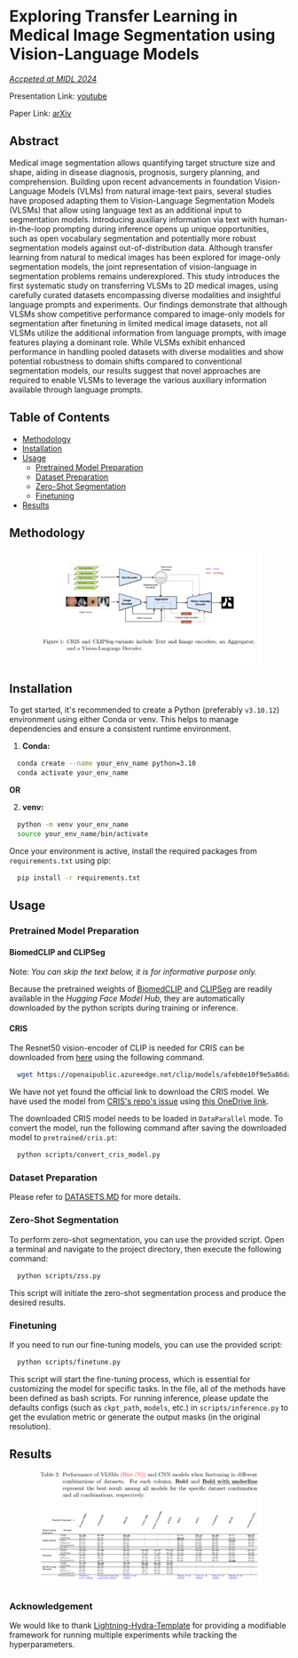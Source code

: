 # Exploring Transfer Learning in Medical Image Segmentation using Vision-Language Models

[*Accpeted at MIDL 2024*](https://openreview.net/forum?id=sN3sDKkGeN)

Presentation Link: [youtube](https://youtu.be/-mV53dZZs9o?t=21733)

Paper Link: [arXiv](https://arxiv.org/abs/2308.07706)

## Abstract

Medical image segmentation allows quantifying target structure size and shape, aiding in disease diagnosis, prognosis, surgery planning, and comprehension. Building upon recent advancements in foundation Vision-Language Models (VLMs) from natural image-text pairs, several studies have proposed adapting them to Vision-Language Segmentation Models (VLSMs) that allow using language text as an additional input to segmentation models. Introducing auxiliary information via text with human-in-the-loop prompting during inference opens up unique opportunities, such as open vocabulary segmentation and potentially more robust segmentation models against out-of-distribution data. Although transfer learning from natural to medical images has been explored for image-only segmentation models, the joint representation of vision-language in segmentation problems remains underexplored. This study introduces the first systematic study on transferring VLSMs to 2D medical images, using carefully curated datasets encompassing diverse modalities and insightful language prompts and experiments. Our findings demonstrate that although VLSMs show competitive performance compared to image-only models for segmentation after finetuning in limited medical image datasets, not all VLSMs utilize the additional information from language prompts, with image features playing a dominant role. While VLSMs exhibit enhanced performance in handling pooled datasets with diverse modalities and show potential robustness to domain shifts compared to conventional segmentation models, our results suggest that novel approaches are required to enable VLSMs to leverage the various auxiliary information available through language prompts.

## Table of Contents
- [Methodology](#methodology)
- [Installation](#installation)
- [Usage](#usage)
  - [Pretrained Model Preparation](#pretrained-model-preparation) 
  - [Dataset Preparation](#dataset-preparation)
  - [Zero-Shot Segmentation](#zero-shot-segmentation)
  - [Finetuning](#finetuning)
- [Results](#results)

## Methodology

<div style="text-align: center;">
  <img src="media/method.png" alt="CLIPSeg-TFA" style="width: 80%;"/>
</div>

## Installation

To get started, it's recommended to create a Python (preferably `v3.10.12`) environment using either Conda or venv. This helps to manage dependencies and ensure a consistent runtime environment.

1. **Conda:**
```sh
  conda create --name your_env_name python=3.10
  conda activate your_env_name
```
**OR**

2. **venv:**
```sh
  python -m venv your_env_name
  source your_env_name/bin/activate
```

Once your environment is active, install the required packages from `requirements.txt` using pip:
```sh
  pip install -r requirements.txt
```

## Usage

### Pretrained Model Preparation
#### BiomedCLIP and CLIPSeg
Note: *You can skip the text below, it is for informative purpose only.*

Because the pretrained weights of [BiomedCLIP](https://huggingface.co/microsoft/BiomedCLIP-PubMedBERT_256-vit_base_patch16_224) and [CLIPSeg](https://huggingface.co/CIDAS/clipseg-rd64-refined) are readily available in the *Hugging Face Model Hub*, they are automatically downloaded by the python scripts during training or inference.

#### CRIS

The Resnet50 vision-encoder of CLIP is needed for CRIS can be downloaded from [here](https://openaipublic.azureedge.net/clip/models/afeb0e10f9e5a86da6080e35cf09123aca3b358a0c3e3b6c78a7b63bc04b6762/RN50.pt) using the following command.

```sh
  wget https://openaipublic.azureedge.net/clip/models/afeb0e10f9e5a86da6080e35cf09123aca3b358a0c3e3b6c78a7b63bc04b6762/RN50.pt -O pretrain/RN50.pt
```


We have not yet found the official link to download the CRIS model.
We have used the model from [CRIS's repo's issue](https://github.com/DerrickWang005/CRIS.pytorch/issues/3) using [this OneDrive link](https://polimi365-my.sharepoint.com/:f:/g/personal/10524166_polimi_it/Ej-lkQiFHU1ArDG68PP-u3kBJL_UBvvn1scRU7Ps5fiIOw?e=KzFowg).


The downloaded CRIS model needs to be loaded in `DataParallel` mode.
To convert the model, run the following command after saving the downloaded model to `pretrained/cris.pt`:

```sh
  python scripts/convert_cris_model.py
```

### Dataset Preparation
Please refer to [DATASETS.MD](DATASETS.MD) for more details.

### Zero-Shot Segmentation

To perform zero-shot segmentation, you can use the provided script. Open a terminal and navigate to the project directory, then execute the following command:
```sh
  python scripts/zss.py
```
This script will initiate the zero-shot segmentation process and produce the desired results.

### Finetuning

If you need to run our fine-tuning models, you can use the provided script:
```sh
  python scripts/finetune.py
```

This script will start the fine-tuning process, which is essential for customizing the model for specific tasks. 
In the file, all of the methods have been defined as bash scripts.
For running inference, please update the defaults configs (such as `ckpt_path`, `models`, etc.) in `scripts/inference.py` to get the evulation metric or generate the output masks (in the original resolution).

## Results

<div style="text-align: center;">
  <img src="media/results.png" alt="Results" style="width: 80%;"/>
</div>

### Acknowledgement
We would like to thank [Lightning-Hydra-Template](https://github.com/ashleve/lightning-hydra-template) for providing a modifiable framework for running multiple experiments while tracking the hyperparameters.

